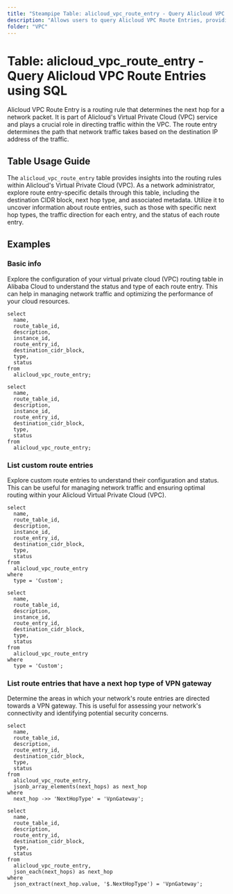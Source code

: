 ```yaml
---
title: "Steampipe Table: alicloud_vpc_route_entry - Query Alicloud VPC Route Entries using SQL"
description: "Allows users to query Alicloud VPC Route Entries, providing detailed information on each route entry within the specified VPC."
folder: "VPC"
---
```


# Table: alicloud_vpc_route_entry - Query Alicloud VPC Route Entries using SQL

Alicloud VPC Route Entry is a routing rule that determines the next hop for a network packet. It is part of Alicloud's Virtual Private Cloud (VPC) service and plays a crucial role in directing traffic within the VPC. The route entry determines the path that network traffic takes based on the destination IP address of the traffic.

## Table Usage Guide

The `alicloud_vpc_route_entry` table provides insights into the routing rules within Alicloud's Virtual Private Cloud (VPC). As a network administrator, explore route entry-specific details through this table, including the destination CIDR block, next hop type, and associated metadata. Utilize it to uncover information about route entries, such as those with specific next hop types, the traffic direction for each entry, and the status of each route entry.

## Examples

### Basic info
Explore the configuration of your virtual private cloud (VPC) routing table in Alibaba Cloud to understand the status and type of each route entry. This can help in managing network traffic and optimizing the performance of your cloud resources.

```sql+postgres
select
  name,
  route_table_id,
  description,
  instance_id,
  route_entry_id,
  destination_cidr_block,
  type,
  status
from
  alicloud_vpc_route_entry;
```

```sql+sqlite
select
  name,
  route_table_id,
  description,
  instance_id,
  route_entry_id,
  destination_cidr_block,
  type,
  status
from
  alicloud_vpc_route_entry;
```

### List custom route entries
Explore custom route entries to understand their configuration and status. This can be useful for managing network traffic and ensuring optimal routing within your Alicloud Virtual Private Cloud (VPC).

```sql+postgres
select
  name,
  route_table_id,
  description,
  instance_id,
  route_entry_id,
  destination_cidr_block,
  type,
  status
from
  alicloud_vpc_route_entry
where
  type = 'Custom';
```

```sql+sqlite
select
  name,
  route_table_id,
  description,
  instance_id,
  route_entry_id,
  destination_cidr_block,
  type,
  status
from
  alicloud_vpc_route_entry
where
  type = 'Custom';
```

### List route entries that have a next hop type of VPN gateway
Determine the areas in which your network's route entries are directed towards a VPN gateway. This is useful for assessing your network's connectivity and identifying potential security concerns.

```sql+postgres
select
  name,
  route_table_id,
  description,
  route_entry_id,
  destination_cidr_block,
  type,
  status
from
  alicloud_vpc_route_entry,
  jsonb_array_elements(next_hops) as next_hop
where
  next_hop ->> 'NextHopType' = 'VpnGateway';
```

```sql+sqlite
select
  name,
  route_table_id,
  description,
  route_entry_id,
  destination_cidr_block,
  type,
  status
from
  alicloud_vpc_route_entry,
  json_each(next_hops) as next_hop
where
  json_extract(next_hop.value, '$.NextHopType') = 'VpnGateway';
```